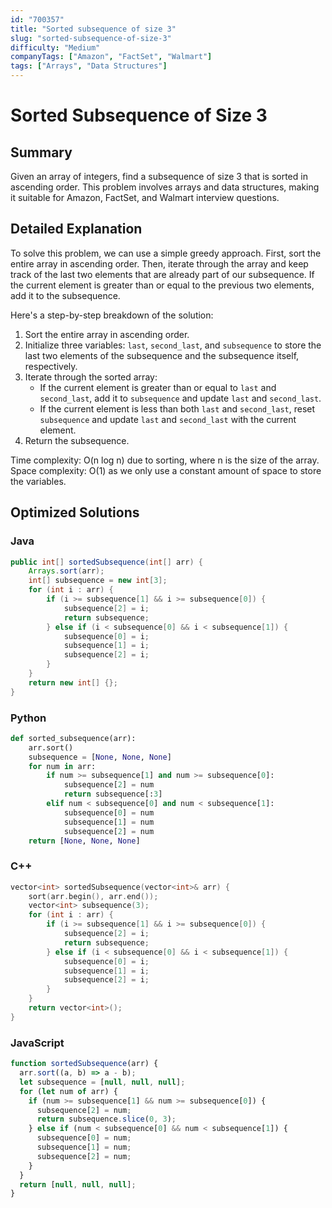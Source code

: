 ```yaml
---
id: "700357"
title: "Sorted subsequence of size 3"
slug: "sorted-subsequence-of-size-3"
difficulty: "Medium"
companyTags: ["Amazon", "FactSet", "Walmart"]
tags: ["Arrays", "Data Structures"]
---
```


# Sorted Subsequence of Size 3

## Summary
Given an array of integers, find a subsequence of size 3 that is sorted in ascending order. This problem involves arrays and data structures, making it suitable for Amazon, FactSet, and Walmart interview questions.

## Detailed Explanation
To solve this problem, we can use a simple greedy approach. First, sort the entire array in ascending order. Then, iterate through the array and keep track of the last two elements that are already part of our subsequence. If the current element is greater than or equal to the previous two elements, add it to the subsequence.

Here's a step-by-step breakdown of the solution:

1. Sort the entire array in ascending order.
2. Initialize three variables: `last`, `second_last`, and `subsequence` to store the last two elements of the subsequence and the subsequence itself, respectively.
3. Iterate through the sorted array:
	* If the current element is greater than or equal to `last` and `second_last`, add it to `subsequence` and update `last` and `second_last`.
	* If the current element is less than both `last` and `second_last`, reset `subsequence` and update `last` and `second_last` with the current element.
4. Return the subsequence.

Time complexity: O(n log n) due to sorting, where n is the size of the array.
Space complexity: O(1) as we only use a constant amount of space to store the variables.

## Optimized Solutions

### Java
```java
public int[] sortedSubsequence(int[] arr) {
    Arrays.sort(arr);
    int[] subsequence = new int[3];
    for (int i : arr) {
        if (i >= subsequence[1] && i >= subsequence[0]) {
            subsequence[2] = i;
            return subsequence;
        } else if (i < subsequence[0] && i < subsequence[1]) {
            subsequence[0] = i;
            subsequence[1] = i;
            subsequence[2] = i;
        }
    }
    return new int[] {};
}
```

### Python
```python
def sorted_subsequence(arr):
    arr.sort()
    subsequence = [None, None, None]
    for num in arr:
        if num >= subsequence[1] and num >= subsequence[0]:
            subsequence[2] = num
            return subsequence[:3]
        elif num < subsequence[0] and num < subsequence[1]:
            subsequence[0] = num
            subsequence[1] = num
            subsequence[2] = num
    return [None, None, None]
```

### C++
```cpp
vector<int> sortedSubsequence(vector<int>& arr) {
    sort(arr.begin(), arr.end());
    vector<int> subsequence(3);
    for (int i : arr) {
        if (i >= subsequence[1] && i >= subsequence[0]) {
            subsequence[2] = i;
            return subsequence;
        } else if (i < subsequence[0] && i < subsequence[1]) {
            subsequence[0] = i;
            subsequence[1] = i;
            subsequence[2] = i;
        }
    }
    return vector<int>();
}
```

### JavaScript
```javascript
function sortedSubsequence(arr) {
  arr.sort((a, b) => a - b);
  let subsequence = [null, null, null];
  for (let num of arr) {
    if (num >= subsequence[1] && num >= subsequence[0]) {
      subsequence[2] = num;
      return subsequence.slice(0, 3);
    } else if (num < subsequence[0] && num < subsequence[1]) {
      subsequence[0] = num;
      subsequence[1] = num;
      subsequence[2] = num;
    }
  }
  return [null, null, null];
}
```